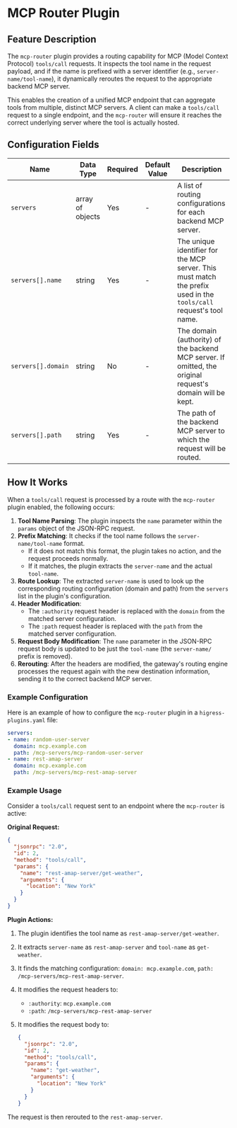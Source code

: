 # MCP Router Plugin

## Feature Description
The `mcp-router` plugin provides a routing capability for MCP (Model Context Protocol) `tools/call` requests. It inspects the tool name in the request payload, and if the name is prefixed with a server identifier (e.g., `server-name/tool-name`), it dynamically reroutes the request to the appropriate backend MCP server.

This enables the creation of a unified MCP endpoint that can aggregate tools from multiple, distinct MCP servers. A client can make a `tools/call` request to a single endpoint, and the `mcp-router` will ensure it reaches the correct underlying server where the tool is actually hosted.

## Configuration Fields

| Name      | Data Type     | Required | Default Value | Description                                                                                             |
|-----------|---------------|----------|---------------|---------------------------------------------------------------------------------------------------------|
| `servers` | array of objects | Yes      | -             | A list of routing configurations for each backend MCP server.                                           |
| `servers[].name` | string | Yes | - | The unique identifier for the MCP server. This must match the prefix used in the `tools/call` request's tool name. |
| `servers[].domain` | string | No | - | The domain (authority) of the backend MCP server. If omitted, the original request's domain will be kept. |
| `servers[].path` | string | Yes | - | The path of the backend MCP server to which the request will be routed. |

## How It Works

When a `tools/call` request is processed by a route with the `mcp-router` plugin enabled, the following occurs:

1.  **Tool Name Parsing**: The plugin inspects the `name` parameter within the `params` object of the JSON-RPC request.
2.  **Prefix Matching**: It checks if the tool name follows the `server-name/tool-name` format.
    - If it does not match this format, the plugin takes no action, and the request proceeds normally.
    - If it matches, the plugin extracts the `server-name` and the actual `tool-name`.
3.  **Route Lookup**: The extracted `server-name` is used to look up the corresponding routing configuration (domain and path) from the `servers` list in the plugin's configuration.
4.  **Header Modification**:
    - The `:authority` request header is replaced with the `domain` from the matched server configuration.
    - The `:path` request header is replaced with the `path` from the matched server configuration.
5.  **Request Body Modification**: The `name` parameter in the JSON-RPC request body is updated to be just the `tool-name` (the `server-name/` prefix is removed).
6.  **Rerouting**: After the headers are modified, the gateway's routing engine processes the request again with the new destination information, sending it to the correct backend MCP server.

### Example Configuration

Here is an example of how to configure the `mcp-router` plugin in a `higress-plugins.yaml` file:

```yaml
servers:
- name: random-user-server
  domain: mcp.example.com
  path: /mcp-servers/mcp-random-user-server
- name: rest-amap-server
  domain: mcp.example.com
  path: /mcp-servers/mcp-rest-amap-server
```

### Example Usage

Consider a `tools/call` request sent to an endpoint where the `mcp-router` is active:

**Original Request:**
```json
{
  "jsonrpc": "2.0",
  "id": 2,
  "method": "tools/call",
  "params": {
    "name": "rest-amap-server/get-weather",
    "arguments": {
      "location": "New York"
    }
  }
}
```

**Plugin Actions:**

1.  The plugin identifies the tool name as `rest-amap-server/get-weather`.
2.  It extracts `server-name` as `rest-amap-server` and `tool-name` as `get-weather`.
3.  It finds the matching configuration: `domain: mcp.example.com`, `path: /mcp-servers/mcp-rest-amap-server`.
4.  It modifies the request headers to:
    - `:authority`: `mcp.example.com`
    - `:path`: `/mcp-servers/mcp-rest-amap-server`
5.  It modifies the request body to:

    ```json
    {
      "jsonrpc": "2.0",
      "id": 2,
      "method": "tools/call",
      "params": {
        "name": "get-weather",
        "arguments": {
          "location": "New York"
        }
      }
    }
    ```

The request is then rerouted to the `rest-amap-server`.
